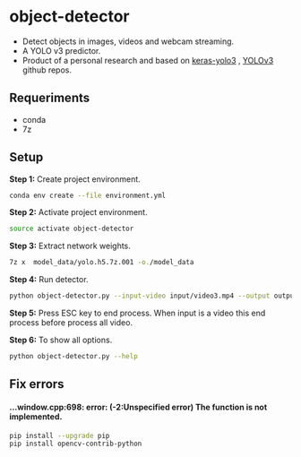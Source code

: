 #  object-detector

* Detect objects in images, videos and webcam streaming.
* A YOLO v3 predictor.
* Product of a personal research and based on [keras-yolo3](https://github.com/qqwweee/keras-yolo3) , [YOLOv3](https://github.com/xiaochus/YOLOv3) github repos.

## Requeriments

* conda
* 7z

## Setup

**Step 1:** Create project environment.

```bash
conda env create --file environment.yml
```

**Step 2:** Activate project environment.

```bash
source activate object-detector
```

**Step 3:** Extract network weights.

```bash
7z x  model_data/yolo.h5.7z.001 -o./model_data 
```

**Step 4:** Run detector.

```bash
python object-detector.py --input-video input/video3.mp4 --output output/output3.mp4 --predict-bounding-boxes --show-preview
```

**Step 5:** Press ESC key to end process. When input is a video this end process before process all video.

**Step 6:** To show all options.

```bash
python object-detector.py --help
```

## Fix errors

#### ...window.cpp:698: error: (-2:Unspecified error) The function is not implemented. 

```bash
pip install --upgrade pip
pip install opencv-contrib-python
```
